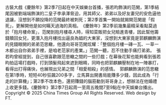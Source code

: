 古裝大戲《慶餘年》第2季7日起在中天娛樂台首播，張若昀飾演的范閑，第1季結尾因被劉端端飾演的二皇子李承澤脅迫，用其師父、弟弟以及好友妻兒的安危逼他退讓，沒想到不願投降的范閑最終被刺死；第2季首集一開始就揭開范閑是「假死」，更解開他是如何瞞天過海的真相。　《慶餘年》第2季前幾集最精采看點莫過於「抱月樓命案」，范閑到抱月樓尋人時，得知菜販把女兒賠進青樓，因此幫他籌錢贖回女兒，更潛入抱月樓找出逼良為娼的大東家，沒想到大東家竟是郭麒麟飾演的見錢眼開的弟弟范思轍，他還向哥哥范閑炫耀：「整個抱月樓一磚一瓦、一草一木都出自你弟弟手裡，是咱老范家的產業。」范閑一聽，忍不住動手痛打弟弟。　張若昀曾經提到，自己很喜歡跟范思轍之間的一些打戲；在幕後花絮也能夠看到張若昀拍這場打戲時，打到頭髮飛起來遮到眼睛，同時也把郭麒麟壓制在地一陣暴打，看得出打得痛快，也展現出兄弟之間「相愛相殺」的感情。　郭麒麟飾演的范思轍在第1季時，短短40秒狂飆200多字，立馬算出開書局能賺多少錢，因此成為「行走的計算機」；第2季不改本色，還把賺錢的腦筋動到哥哥身上，想辦法在他婚禮上收更多錢。《慶餘年》第2季7日起周一至周五晚間7至9點在中天娛樂台播出。Copyright © 2025 China Times Group All Rights Reserved. Web design by FT.
